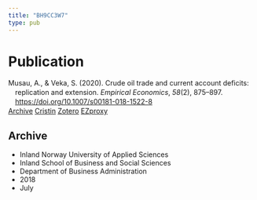 ```yaml
---
title: "BH9CC3W7"
type: pub
---
```

<h1>Publication</h1>
<article id="csl-bib-container-BH9CC3W7" class="csl-bib-container">
  <div class="csl-bib-body" style="line-height: 1.35; padding-left: 1em; text-indent:-1em;">
  <div class="csl-entry">Musau, A., &amp; Veka, S. (2020). Crude oil trade and current account deficits: replication and extension. <i>Empirical Economics</i>, <i>58</i>(2), 875&#x2013;897. <a href="https://doi.org/10.1007/s00181-018-1522-8">https://doi.org/10.1007/s00181-018-1522-8</a></div>
</div>
  <div class="csl-bib-buttons">
    <a href="#taxonomy-article-BH9CC3W7" class="csl-bib-button">Archive</a>
    <a href alt="Cristin URL" class="csl-bib-button">Cristin</a>
    <a href alt="Zotero URL" class="csl-bib-button">Zotero</a>
    <a href="http://ezproxy.inn.no/login?url=https://doi.org/10.1007/s00181-018-1522-8" class="csl-bib-button">EZproxy</a>
  </div>
  <div id="csl-bib-meta-container-BH9CC3W7"></div>
</article>
<div id="csl-bib-meta-BH9CC3W7" class="csl-bib-meta">
  <article id="taxonomy-article-BH9CC3W7" class="taxonomy-article">
    <h1>Archive</h1>
    <ul>
      <li>Inland Norway University of Applied Sciences</li>
      <li>Inland School of Business and Social Sciences</li>
      <li>Department of Business Administration</li>
      <li>2018</li>
      <li>July</li>
    </ul>
  </article>
</div>
